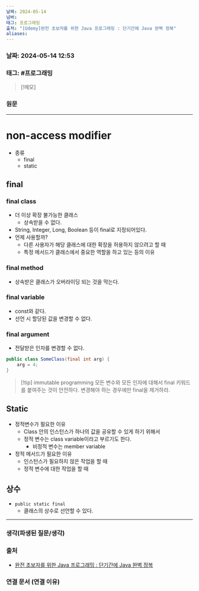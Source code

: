 ```yaml
---
날짜: 2024-05-14
넘버: 
태그: 프로그래밍
출처: "[Udemy]완전 초보자를 위한 Java 프로그래밍 : 단기간에 Java 완벽 정복"
aliases:
---
```

### 날짜:  2024-05-14 12:53

### 태그: #프로그래밍 

>[!메모]
>

### 원문
---
# non-access modifier
- 종류
	- final
	- static
## final
### final class
- 더 이상 확장 불가능한 클래스
	- 상속받을 수 없다.
- String, Integer, Long, Boolean 등이 final로 지정되어있다.
- 언제 사용할까?
	- 다른 사용자가 해당 클래스에 대한 확장을 허용하지 않으려고 할 때
	- 특정 메서드가 클래스에서 중요한 역할을 하고 있는 등의 이유
### final method
- 상속받은 클래스가 오버라이딩 되는 것을 막는다.
### final variable
- const와 같다.
- 선언 시 할당된 값을 변경할 수 없다.
### final argument
- 전달받은 인자를 변경할 수 없다.
```java error:2
public class SomeClass(final int arg) {
	arg = 4;
}
```

> [!tip] immutable programming
> 모든 변수와 모든 인자에 대해서 final 키워드를 붙여주는 것이 안전하다.
> 변경해야 하는 경우에만 final을 제거하라.

## Static
- 정적변수가 필요한 이유
	- Class 안의 인스턴스가 하나의 값을 공유할 수 있게 하기 위해서
	- 정적 변수는 class variable이라고 부르기도 한다.
		- 비정적 변수는 member variable
- 정적 메서드가 필요한 이유
	- 인스턴스가 필요하지 않은 작업을 할 때
	- 정적 변수에 대한 작업을 할 때
## 상수
- `public static final`
	- 클래스의 상수로 선언할 수 있다.

---
### 생각(파생된 질문/생각)

### 출처
- [완전 초보자를 위한 Java 프로그래밍 : 단기간에 Java 완벽 정복](https://www.udemy.com/course/best-java-programming/?couponCode=ST6MT42324)

### 연결 문서 (연결 이유)
